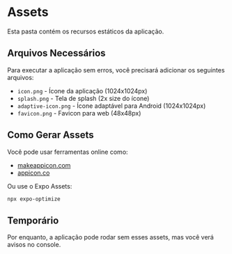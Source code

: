# Assets

Esta pasta contém os recursos estáticos da aplicação.

## Arquivos Necessários

Para executar a aplicação sem erros, você precisará adicionar os seguintes arquivos:

- `icon.png` - Ícone da aplicação (1024x1024px)
- `splash.png` - Tela de splash (2x size do ícone)
- `adaptive-icon.png` - Ícone adaptável para Android (1024x1024px)
- `favicon.png` - Favicon para web (48x48px)

## Como Gerar Assets

Você pode usar ferramentas online como:
- [makeappicon.com](https://makeappicon.com)
- [appicon.co](https://appicon.co)

Ou use o Expo Assets:
```bash
npx expo-optimize
```

## Temporário

Por enquanto, a aplicação pode rodar sem esses assets, mas você verá avisos no console.

